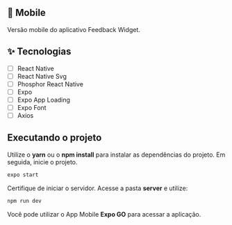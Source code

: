 ## :iphone: Mobile
Versão mobile do aplicativo Feedback Widget.

## ✨ Tecnologias

-   [ ] React Native
-   [ ] React Native Svg
-   [ ] Phosphor React Native
-   [ ] Expo
-   [ ] Expo App Loading
-   [ ] Expo Font
-   [ ] Axios

## Executando o projeto

Utilize o **yarn** ou o **npm install** para instalar as dependências do projeto.
Em seguida, inicie o projeto.

```cl
expo start
```
Certifique de iniciar o servidor. Acesse a pasta <strong>server</strong>
e utilize:
```cl
npm run dev
```

Você pode utilizar o App Mobile <strong>Expo GO</strong> para acessar a aplicação.
